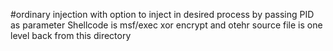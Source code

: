 #ordinary injection with option to inject in desired process by passing PID as parameter
Shellcode is msf/exec
xor encrypt and otehr source file is one level back from this directory
